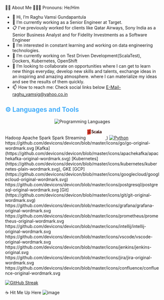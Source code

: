 👩‍💻 About Me
  👩🏻‍💻 Pronouns: He/Him
- 👋 Hi, I’m Raghu Vamsi Gundapantula
- 💼 I’m currently working as a Senior Engineer at Target.
- 📋 I've previously worked for clients like Qatar Airways, Sony India as a Senior Business Analyst and for Fidelity Investments as a Software Engineer
- 👀 I’m interested in constant learning and working on data engineering technologies.
- 🌱 I’m currently working on Test Driven Development(ScalaTest), Dockers, Kubernetes, OpenShift
- 💞️ I’m looking to collaborate on opportunities where I can get to learn new things everyday, develop new skills and talents, exchange ideas in an inspiring and amazing atmosphere. where I can materialize my ideas and see the results of them quickly.
- 📫 How to reach me: Check social links below E-Mail-raghu_vamsig@yahoo.co.in

<!-- Languages and Tools -->

<h2 style="color: #44AEFB">⚙️ Languages and Tools</h2>
<div align="center" style="display:block;">
    <img width="100px" alt="Programming Languages" src="https://user-images.githubusercontent.com/78341798/194531121-47b0119a-ce00-439d-b586-125f86acb098.png"/> 
</div>
Hadoop Apache Spark Spark Streaming
  <a href="https://www.python.org/" target="_blank" rel="noreferrer">
      <img  alt="Python" height="50px" style="padding-right:10px;" src="https://github.com/devicons/devicon/blob/master/icons/scala/scala-original-wordmark.svg"/>
  </a>)
  <a href="https://www.python.org/" target="_blank" rel="noreferrer">
      <img  alt="Python" height="50px" style="padding-right:10px;" src="https://cdn.jsdelivr.net/gh/devicons/devicon/icons/python/python-original.svg"/>
  </a>
https://github.com/devicons/devicon/blob/master/icons/go/go-original-wordmark.svg
 [Kafka](https://github.com/devicons/devicon/blob/master/icons/apachekafka/apachekafka-original-wordmark.svg)
[Kubernetes](https://github.com/devicons/devicon/blob/master/icons/kubernetes/kubernetes-plain-wordmark.svg),
 GKE
[GCP](https://github.com/devicons/devicon/blob/master/icons/googlecloud/googlecloud-original-wordmark.svg)
https://github.com/devicons/devicon/blob/master/icons/postgresql/postgresql-original-wordmark.svg
[Git](https://github.com/devicons/devicon/blob/master/icons/git/git-original-wordmark.svg)
https://github.com/devicons/devicon/blob/master/icons/grafana/grafana-original-wordmark.svg
https://github.com/devicons/devicon/blob/master/icons/prometheus/prometheus-original-wordmark.svg
https://github.com/devicons/devicon/blob/master/icons/intellij/intellij-original-wordmark.svg
https://github.com/devicons/devicon/blob/master/icons/vscode/vscode-original-wordmark.svg
https://github.com/devicons/devicon/blob/master/icons/jenkins/jenkins-original.svg
https://github.com/devicons/devicon/blob/master/icons/jira/jira-original-wordmark.svg
https://github.com/devicons/devicon/blob/master/icons/confluence/confluence-original-wordmark.svg


[![GitHub Streak](https://streak-stats.demolab.com/?user=rvamsig)](https://git.io/streak-stats)

☕ Hit Me Up Here
  ![image](https://github.com/rvamsig/rvamsig/assets/12514952/3c3fc373-93c9-46b1-a983-559ad9ce87d2)
 
 



<!---
rvamsig/rvamsig is a ✨ special ✨ repository because its `README.md` (this file) appears on your GitHub profile.
You can click the Preview link to take a look at your changes.
--->

